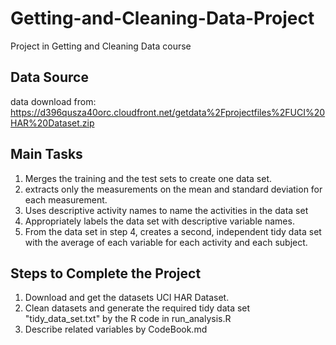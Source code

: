 # Getting-and-Cleaning-Data-Project
Project in Getting and Cleaning Data course

## Data Source
data download from: https://d396qusza40orc.cloudfront.net/getdata%2Fprojectfiles%2FUCI%20HAR%20Dataset.zip 

## Main Tasks
1. Merges the training and the test sets to create one data set.
2. extracts only the measurements on the mean and standard deviation for each measurement. 
3. Uses descriptive activity names to name the activities in the data set
4. Appropriately labels the data set with descriptive variable names. 
5. From the data set in step 4, creates a second, independent tidy data set with the average of each variable for each activity and each subject.

## Steps to Complete the Project
1. Download and get the datasets UCI HAR Dataset.
2. Clean datasets and generate the required tidy data set "tidy_data_set.txt" by the R code in run_analysis.R
3. Describe related variables by CodeBook.md

